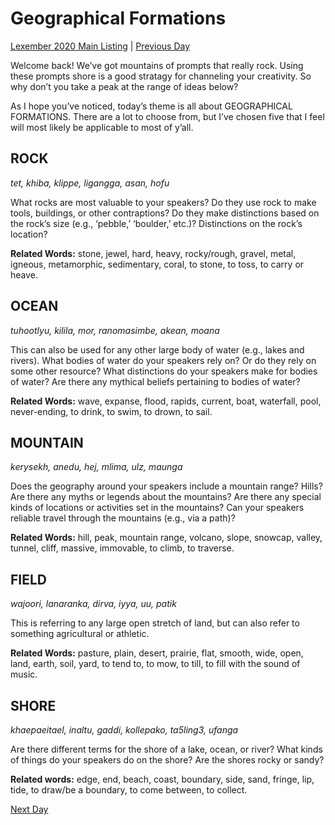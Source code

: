 # Geographical Formations
[Lexember 2020 Main Listing](../../toc_lex20) | [Previous Day](01)

Welcome back! We’ve got mountains of prompts that really rock. Using these prompts shore is a good stratagy for channeling your creativity. So why don’t you take a peak at the range of ideas below?

As I hope you’ve noticed, today’s theme is all about GEOGRAPHICAL FORMATIONS. There are a lot to choose from, but I’ve chosen five that I feel will most likely be applicable to most of y’all.

## ROCK

_tet, khiba, klippe, ligangga, asan, hofu_

What rocks are most valuable to your speakers? Do they use rock to make tools, buildings, or other contraptions? Do they make distinctions based on the rock’s size (e.g., ‘pebble,’ ‘boulder,’ etc.)? Distinctions on the rock’s location?

**Related Words:** stone, jewel, hard, heavy, rocky/rough, gravel, metal, igneous, metamorphic, sedimentary, coral, to stone, to toss, to carry or heave.

## OCEAN

_tuhootlyu, kilila, mor, ranomasimbe, akean, moana_

This can also be used for any other large body of water (e.g., lakes and rivers). What bodies of water do your speakers rely on? Or do they rely on some other resource? What distinctions do your speakers make for bodies of water? Are there any mythical beliefs pertaining to bodies of water?

**Related Words:** wave, expanse, flood, rapids, current, boat, waterfall, pool, never-ending, to drink, to swim, to drown, to sail.

## MOUNTAIN

_kerysekh, anedu, hej, mlima, ulz, maunga_

Does the geography around your speakers include a mountain range? Hills? Are there any myths or legends about the mountains? Are there any special kinds of locations or activities set in the mountains? Can your speakers reliable travel through the mountains (e.g., via a path)?

**Related Words:** hill, peak, mountain range, volcano, slope, snowcap, valley, tunnel, cliff, massive, immovable, to climb, to traverse.

## FIELD

_wajoori, lanaranka, dirva, iyya, uu, patik_

This is referring to any large open stretch of land, but can also refer to something agricultural or athletic.

**Related Words:** pasture, plain, desert, prairie, flat, smooth, wide, open, land, earth, soil, yard, to tend to, to mow, to till, to fill with the sound of music.

## SHORE

_khaepaeitael, inaltu, gaddi, kollepako, ta5ling3, ufanga_

Are there different terms for the shore of a lake, ocean, or river? What kinds of things do your speakers do on the shore? Are the shores rocky or sandy?

**Related words:** edge, end, beach, coast, boundary, side, sand, fringe, lip, tide, to draw/be a boundary, to come between, to collect.

[Next Day](03)
